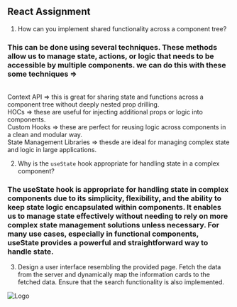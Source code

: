 ## React Assignment

1. How can you implement shared functionality across a component tree?
### This can be done using several techniques. These methods allow us to manage state, actions, or logic that needs to be accessible by multiple components. we can do this with these some techniques =>
 <br/>  Context API => this is great for sharing state and functions across a component tree without deeply nested prop drilling.
  <br/> HOCs => these are useful for injecting additional props or logic into components.
  <br/> Custom Hooks => these are perfect for reusing logic across components in a clean and modular way.
 <br/> State Management Libraries => thesde are ideal for managing complex state and logic in large applications.

2. Why is the `useState` hook appropriate for handling state in a complex component?
### The useState hook is appropriate for handling state in complex components due to its simplicity, flexibility, and the ability to keep state logic encapsulated within components. It enables us to manage state effectively without needing to rely on more complex state management solutions unless necessary. For many use cases, especially in functional components, useState provides a powerful and straightforward way to handle state.


3. Design a user interface resembling the provided page. Fetch the data from the server and dynamically map the information cards to the fetched data. Ensure that the search functionality is also implemented.

![Logo](UI-Screen-1.png)
